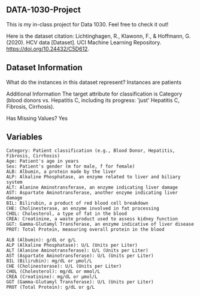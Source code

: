 ## DATA-1030-Project
This is my in-class project for Data 1030. Feel free to check it out!

Here is the dataset citation: 
Lichtinghagen, R., Klawonn, F., & Hoffmann, G. (2020). HCV data [Dataset]. UCI Machine Learning Repository. https://doi.org/10.24432/C5D612.

## Dataset Information
What do the instances in this dataset represent?
Instances are patients

Additional Information
The target attribute for classification is Category (blood donors vs. Hepatitis C, including its progress: 'just' Hepatitis C, Fibrosis, Cirrhosis).

Has Missing Values?
Yes 

## Variables

    Category: Patient classification (e.g., Blood Donor, Hepatitis, Fibrosis, Cirrhosis)
    Age: Patient's age in years
    Sex: Patient's gender (m for male, f for female)
    ALB: Albumin, a protein made by the liver
    ALP: Alkaline Phosphatase, an enzyme related to liver and biliary system
    ALT: Alanine Aminotransferase, an enzyme indicating liver damage
    AST: Aspartate Aminotransferase, another enzyme indicating liver damage
    BIL: Bilirubin, a product of red blood cell breakdown
    CHE: Cholinesterase, an enzyme involved in fat processing
    CHOL: Cholesterol, a type of fat in the blood
    CREA: Creatinine, a waste product used to assess kidney function
    GGT: Gamma-Glutamyl Transferase, an enzyme indicative of liver disease
    PROT: Total Protein, measuring overall protein in the blood

    ALB (Albumin): g/dL or g/L
    ALP (Alkaline Phosphatase): U/L (Units per Liter)
    ALT (Alanine Aminotransferase): U/L (Units per Liter)
    AST (Aspartate Aminotransferase): U/L (Units per Liter)
    BIL (Bilirubin): mg/dL or μmol/L
    CHE (Cholinesterase): U/L (Units per Liter)
    CHOL (Cholesterol): mg/dL or mmol/L
    CREA (Creatinine): mg/dL or μmol/L
    GGT (Gamma-Glutamyl Transferase): U/L (Units per Liter)
    PROT (Total Protein): g/dL or g/L
